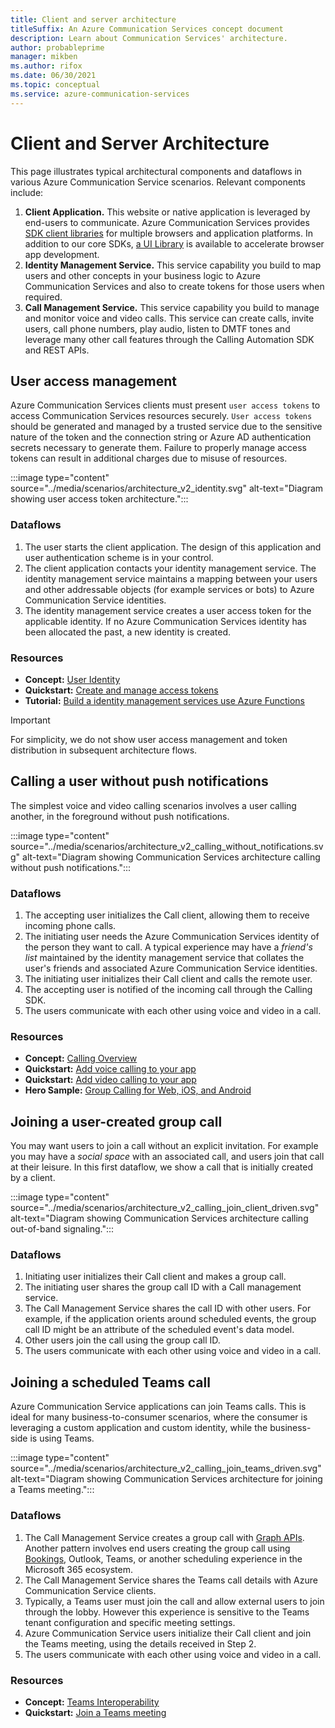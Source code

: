 ```yaml
---
title: Client and server architecture
titleSuffix: An Azure Communication Services concept document
description: Learn about Communication Services' architecture.
author: probableprime
manager: mikben
ms.author: rifox
ms.date: 06/30/2021
ms.topic: conceptual
ms.service: azure-communication-services
---
```

# Client and Server Architecture

This page illustrates typical architectural components and dataflows in various Azure Communication Service scenarios. Relevant components include:

1. **Client Application.** This website or native application is leveraged by end-users to communicate. Azure Communication Services provides [SDK client libraries](sdk-options.md) for multiple browsers and application platforms. In addition to our core SDKs, [a UI Library](https://aka.ms/acsstorybook) is available to accelerate browser app development.
1. **Identity Management Service.**  This service capability you build to map users and other concepts in your business logic to Azure Communication Services and also to create tokens for those users when required.
1. **Call Management Service.**  This service capability you build to manage and monitor voice and video calls.  This service can create calls, invite users, call phone numbers, play audio, listen to DMTF tones and leverage many other call features through the Calling Automation SDK and REST APIs.


## User access management

Azure Communication Services clients must present `user access tokens` to access Communication Services resources securely. `User access tokens` should be generated and managed by a trusted service due to the sensitive nature of the token and the connection string or Azure AD authentication secrets necessary to generate them. Failure to properly manage access tokens can result in additional charges due to misuse of resources.

:::image type="content" source="../media/scenarios/architecture_v2_identity.svg" alt-text="Diagram showing user access token architecture.":::

### Dataflows
1. The user starts the client application. The design of this application and user authentication scheme is in your control.
2. The client application contacts your identity management service. The identity management service maintains a mapping between your users and other addressable objects (for example services or bots) to Azure Communication Service identities.
3. The identity management service creates a user access token for the applicable identity. If no Azure Communication Services identity has been allocated the past, a new identity is created.  

### Resources
- **Concept:** [User Identity](identity-model.md)
- **Quickstart:** [Create and manage access tokens](../quickstarts/access-tokens.md)
- **Tutorial:** [Build a identity management services use Azure Functions](../tutorials/trusted-service-tutorial.md)

> [!IMPORTANT]
> For simplicity, we do not show user access management and token distribution in subsequent architecture flows.


## Calling a user without push notifications
The simplest voice and video calling scenarios involves a user calling another, in the foreground without push notifications.

:::image type="content" source="../media/scenarios/architecture_v2_calling_without_notifications.svg" alt-text="Diagram showing Communication Services architecture calling without push notifications.":::

### Dataflows

1. The accepting user initializes the Call client, allowing them to receive incoming phone calls.
2. The initiating user needs the Azure Communication Services identity of the person they want to call. A typical experience may have a *friend's list* maintained by the identity management service that collates the user's friends and associated Azure Communication Service identities.
3. The initiating user initializes their Call client and calls the remote user.
4. The accepting user is notified of the incoming call through the Calling SDK.
5. The users communicate with each other using voice and video in a call.

### Resources
- **Concept:** [Calling Overview](voice-video-calling/calling-sdk-features.md)
- **Quickstart:** [Add voice calling to your app](../quickstarts/voice-video-calling/getting-started-with-calling.md)
- **Quickstart:** [Add video calling to your app](../quickstarts/voice-video-calling/get-started-with-video-calling.md)
- **Hero Sample:** [Group Calling for Web, iOS, and Android](../samples/calling-hero-sample.md)


## Joining a user-created group call
You may want users to join a call without an explicit invitation. For example you may have a *social space* with an associated call, and users join that call at their leisure. In this first dataflow, we show a call that is initially created by a client.

:::image type="content" source="../media/scenarios/architecture_v2_calling_join_client_driven.svg" alt-text="Diagram showing Communication Services architecture calling out-of-band signaling.":::

### Dataflows
1. Initiating user initializes their Call client and makes a group call.
2. The initiating user shares the group call ID with a Call management service.
3. The Call Management Service shares the call ID with other users. For example, if the application orients around scheduled events, the group call ID might be an attribute of the scheduled event's data model.
4. Other users join the call using the group call ID.
5. The users communicate with each other using voice and video in a call.


## Joining a scheduled Teams call
Azure Communication Service applications can join Teams calls. This is ideal for many business-to-consumer scenarios, where the consumer is leveraging a custom application and custom identity, while the business-side is using Teams.

:::image type="content" source="../media/scenarios/architecture_v2_calling_join_teams_driven.svg" alt-text="Diagram showing Communication Services architecture for joining a Teams meeting.":::


### Dataflows
1. The Call Management Service creates a group call with [Graph APIs](/graph/api/resources/onlinemeeting?view=graph-rest-1.0&preserve-view=true). Another pattern involves end users creating the group call using [Bookings](https://www.microsoft.com/microsoft-365/business/scheduling-and-booking-app), Outlook, Teams, or another scheduling experience in the Microsoft 365 ecosystem.
2. The Call Management Service shares the Teams call details with Azure Communication Service clients.
3. Typically, a Teams user must join the call and allow external users to join through the lobby. However this experience is sensitive to the Teams tenant configuration and specific meeting settings.
4. Azure Communication Service users initialize their Call client and join the Teams meeting, using the details received in Step 2.
5. The users communicate with each other using voice and video in a call.

### Resources
- **Concept:** [Teams Interoperability](teams-interop.md)
- **Quickstart:** [Join a Teams meeting](../quickstarts/voice-video-calling/get-started-teams-interop.md)
